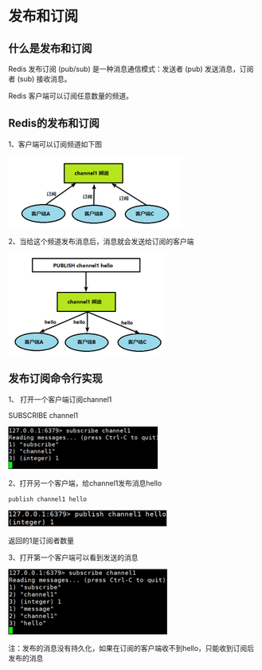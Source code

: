 # 发布和订阅

## 什么是发布和订阅

Redis 发布订阅 (pub/sub) 是一种消息通信模式：发送者 (pub) 发送消息，订阅者 (sub) 接收消息。

Redis 客户端可以订阅任意数量的频道。

## Redis的发布和订阅

1、客户端可以订阅频道如下图

![](../../assets/images/2021-05-15-00-06-13.png)

2、当给这个频道发布消息后，消息就会发送给订阅的客户端

![](../../assets/images/2021-05-15-00-06-20.png)

## 发布订阅命令行实现

1、 打开一个客户端订阅channel1

SUBSCRIBE channel1

![](../../assets/images/2021-05-15-00-06-36.png)

2、打开另一个客户端，给channel1发布消息hello

```sh
publish channel1 hello
```

![](../../assets/images/2021-05-15-00-06-45.png)

返回的1是订阅者数量

3、打开第一个客户端可以看到发送的消息

![](../../assets/images/2021-05-15-00-07-02.png)

注：发布的消息没有持久化，如果在订阅的客户端收不到hello，只能收到订阅后发布的消息
